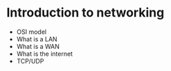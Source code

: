 # Introduction to networking

* OSI model
* What is a LAN
* What is a WAN
* What is the internet
* TCP/UDP
